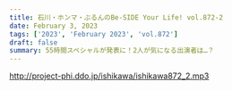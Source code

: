 ```yaml
---
title: 石川・ホンマ・ぶるんのBe-SIDE Your Life! vol.872-2
date: February 3, 2023
tags: ['2023', 'February 2023', 'vol.872']
draft: false
summary: 55時間スペシャルが発表に！2人が気になる出演者は…？
---
```


http://project-phi.ddo.jp/ishikawa/ishikawa872_2.mp3
